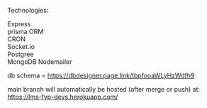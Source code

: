 Technologies: 

Express  
prisma ORM  
CRON  
Socket.io  
Postgree  
MongoDB
Nodemailer

db schema = https://dbdesigner.page.link/tbpfooaWLyHzWdfh9

main branch will automatically be hosted (after merge or push) at: https://lms-fyp-devs.herokuapp.com/

